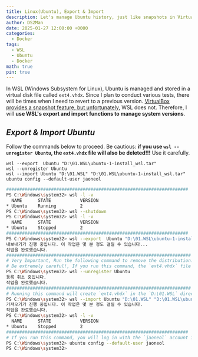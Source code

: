 ```yaml
---
title: Linux(Ubuntu), Export & Import
description: Let's manage Ubuntu history, just like snapshots in VirtualBox.
author: DS2Man
date: 2025-01-27 12:00:00 +0000
categories:
  - Docker
tags:
  - WSL
  - Ubuntu
  - Docker
math: true
pin: true
---
```


In WSL (Windows Subsystem for Linux), Ubuntu is managed and stored in a virtual disk file called `ext4.vhdx`. Since I plan to conduct various tests, there will be times when I need to revert to a previous version. <ins>VirtualBox provides a snapshot feature, but unfortunately</ins>, WSL does not. Therefore, I will **use WSL's export and import functions to manage system versions**.

<!--
WSL(Windows Subsystem for Linux)에서 Ubuntu는 가상 디스크 파일인 ext4.vhdx에 저장이 되어서 관리되고 있다. 나는 앞으로 다양한 테스트를 시도할 것인데, 과거 버전으로 원복이 필요할 때가 발생할 것이다. VirtualBox는 스냅샷 기능을 지원하는데, 안타깝게도 WSL은 그런 기능을 지원하지 않는다. 그래서 wsl의 export와 import 기능을 통해 형상 관리를 하겠다.
-->

## *Export & Import Ubuntu*

Follow the commands below to proceed. Be cautious: **if you use `wsl --unregister Ubuntu`, the `ext4.vhdx` file will also be deleted!!!** Use it carefully.    

`wsl --export  Ubuntu "D:\01.WSL\ubuntu-1-install_wsl.tar"`        
`wsl --unregister Ubuntu`     
`wsl --import Ubuntu "D:\01.WSL" "D:\01.WSL\ubuntu-1-install_wsl.tar"`    
`ubuntu config --default-user jaoneol`

<!--
아래 명령어대로 진행하면 된다. 주의할 점은 `wsl --unregister Ubuntu`  사용하면 the `ext4.vhdx` file will also be deleted!!! 유의해서 사용하기 바란다.
-->

```bash
#####################################################################
PS C:\Windows\system32> wsl -l -v
  NAME      STATE           VERSION
* Ubuntu    Running         2
PS C:\Windows\system32> wsl --shutdown
PS C:\Windows\system32> wsl -l -v
  NAME      STATE           VERSION
* Ubuntu    Stopped         2
#####################################################################
PS C:\Windows\system32> wsl --export  Ubuntu "D:\01.WSL\ubuntu-1-install_wsl.tar"
내보내기가 진행 중입니다. 이 작업은 몇 분 정도 걸릴 수 있습니다...
작업을 완료했습니다.
######################################################################
# Very Important, Run the following command to remove the distribution.
# Be extremely careful!, If you run this command, the `ext4.vhdx` file will also be deleted!!!
PS C:\Windows\system32> wsl --unregister Ubuntu
등록 취소 중입니다.
작업을 완료했습니다.
######################################################################
# Running this command will create `ext4.vhdx` in the `D:\01.WSL` directory.
PS C:\Windows\system32> wsl --import Ubuntu "D:\01.WSL" "D:\01.WSL\ubuntu-1-install_wsl.tar"
가져오기가 진행 중입니다. 이 작업은 몇 분 정도 걸릴 수 있습니다.
작업을 완료했습니다.
PS C:\Windows\system32> wsl -l -v
  NAME      STATE           VERSION
* Ubuntu    Stopped         2
#####################################################################
# If you run this command, you will log in with the `jaoneol` account instead of the root account when accessing Ubuntu.
PS C:\Windows\system32> ubuntu config --default-user jaoneol
PS C:\Windows\system32>
```